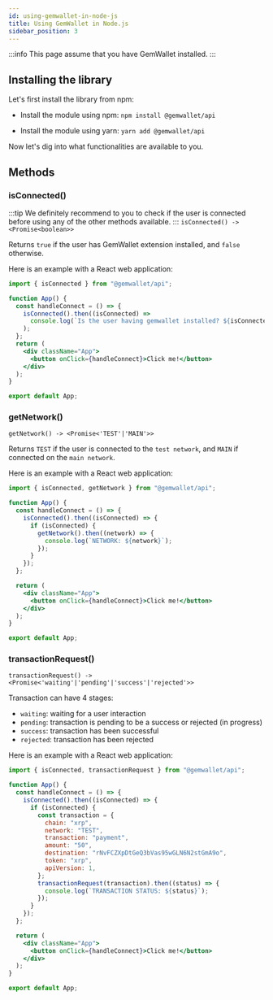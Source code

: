 ```yaml
---
id: using-gemwallet-in-node-js
title: Using GemWallet in Node.js
sidebar_position: 3
---
```


:::info
This page assume that you have GemWallet installed.
:::

## Installing the library

Let's first install the library from npm:

- Install the module using npm: `npm install @gemwallet/api`

- Install the module using yarn: `yarn add @gemwallet/api`

Now let's dig into what functionalities are available to you.

## Methods

### isConnected()

:::tip
We definitely recommend to you to check if the user is connected before using any of the other methods available.
:::
`isConnected() -> <Promise<boolean>>`

Returns `true` if the user has GemWallet extension installed, and `false` otherwise.

Here is an example with a React web application:

```jsx
import { isConnected } from "@gemwallet/api";

function App() {
  const handleConnect = () => {
    isConnected().then((isConnected) =>
      console.log(`Is the user having gemwallet installed? ${isConnected}`)
    );
  };
  return (
    <div className="App">
      <button onClick={handleConnect}>Click me!</button>
    </div>
  );
}

export default App;
```

### getNetwork()

`getNetwork() -> <Promise<'TEST'|'MAIN'>>`

Returns `TEST` if the user is connected to the `test network`, and `MAIN` if connected on the `main network`.

Here is an example with a React web application:

```jsx
import { isConnected, getNetwork } from "@gemwallet/api";

function App() {
  const handleConnect = () => {
    isConnected().then((isConnected) => {
      if (isConnected) {
        getNetwork().then((network) => {
          console.log(`NETWORK: ${network}`);
        });
      }
    });
  };

  return (
    <div className="App">
      <button onClick={handleConnect}>Click me!</button>
    </div>
  );
}

export default App;
```

### transactionRequest()

`transactionRequest() -> <Promise<'waiting'|'pending'|'success'|'rejected'>>`

Transaction can have 4 stages:

- `waiting`: waiting for a user interaction
- `pending`: transaction is pending to be a success or rejected (in progress)
- `success`: transaction has been successful
- `rejected`: transaction has been rejected

Here is an example with a React web application:

```jsx
import { isConnected, transactionRequest } from "@gemwallet/api";

function App() {
  const handleConnect = () => {
    isConnected().then((isConnected) => {
      if (isConnected) {
        const transaction = {
          chain: "xrp",
          network: "TEST",
          transaction: "payment",
          amount: "50",
          destination: "rNvFCZXpDtGeQ3bVas95wGLN6N2stGmA9o",
          token: "xrp",
          apiVersion: 1,
        };
        transactionRequest(transaction).then((status) => {
          console.log(`TRANSACTION STATUS: ${status}`);
        });
      }
    });
  };

  return (
    <div className="App">
      <button onClick={handleConnect}>Click me!</button>
    </div>
  );
}

export default App;
```
